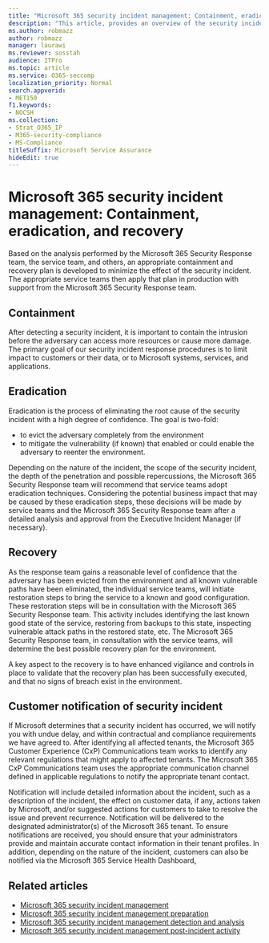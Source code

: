 ```yaml
---
title: "Microsoft 365 security incident management: Containment, eradication, and recovery"
description: "This article, provides an overview of the security incident management containment, eradication, and recovery process in Microsoft 365."
ms.author: robmazz
author: robmazz
manager: laurawi
ms.reviewer: sosstah
audience: ITPro
ms.topic: article
ms.service: O365-seccomp
localization_priority: Normal
search.appverid:
- MET150
f1.keywords:
- NOCSH
ms.collection:
- Strat_O365_IP
- M365-security-compliance
- MS-Compliance
titleSuffix: Microsoft Service Assurance
hideEdit: true
---
```


# Microsoft 365 security incident management: Containment, eradication, and recovery

Based on the analysis performed by the Microsoft 365 Security Response team, the service team, and others, an appropriate containment and recovery plan is developed to minimize the effect of the security incident. The appropriate service teams then apply that plan in production with support from the Microsoft 365 Security Response team.

## Containment

After detecting a security incident, it is important to contain the intrusion before the adversary can access more resources or cause more damage. The primary goal of our security incident response procedures is to limit impact to customers or their data, or to Microsoft systems, services, and applications.

## Eradication

Eradication is the process of eliminating the root cause of the security incident with a high degree of confidence. The goal is two-fold:

- to evict the adversary completely from the environment
- to mitigate the vulnerability (if known) that enabled or could enable the adversary to reenter the environment.

Depending on the nature of the incident, the scope of the security incident, the depth of the penetration and possible repercussions, the Microsoft 365 Security Response team will recommend that service teams adopt eradication techniques. Considering the potential business impact that may be caused by these eradication steps, these decisions will be made by service teams and the Microsoft 365 Security Response team after a detailed analysis and approval from the Executive Incident Manager (if necessary).

## Recovery

As the response team gains a reasonable level of confidence that the adversary has been evicted from the environment and all known vulnerable paths have been eliminated, the individual service teams, will initiate restoration steps to bring the service to a known and good configuration. These restoration steps will be in consultation with the Microsoft 365 Security Response team. This activity includes identifying the last known good state of the service, restoring from backups to this state, inspecting vulnerable attack paths in the restored state, etc. The Microsoft 365 Security Response team, in consultation with the service teams, will determine the best possible recovery plan for the environment.

A key aspect to the recovery is to have enhanced vigilance and controls in place to validate that the recovery plan has been successfully executed, and that no signs of breach exist in the environment.

## Customer notification of security incident

If Microsoft determines that a security incident has occurred, we will notify you with undue delay, and within contractual and compliance requirements we have agreed to. After identifying all affected tenants, the Microsoft 365 Customer Experience (CxP) Communications team works to identify any relevant regulations that might apply to affected tenants. The Microsoft 365 CxP Communications team uses the appropriate communication channel defined in applicable regulations to notify the appropriate tenant contact.

Notification will include detailed information about the incident, such as a description of the incident, the effect on customer data, if any, actions taken by Microsoft, and/or suggested actions for customers to take to resolve the issue and prevent recurrence. Notification will be delivered to the designated administrator(s) of the Microsoft 365 tenant. To ensure notifications are received, you should ensure that your administrators provide and maintain accurate contact information in their tenant profiles. In addition, depending on the nature of the incident, customers can also be notified via the Microsoft 365 Service Health Dashboard[.](http://status.yammer.com/)

## Related articles

- [Microsoft 365 security incident management](assurance-security-incident-management.md)
- [Microsoft 365 security incident management preparation](assurance-sim-preparation.md)
- [Microsoft 365 security incident management detection and analysis](assurance-sim-detection-analysis.md)
- [Microsoft 365 security incident management post-incident activity](assurance-sim-post-incident-activity.md)
